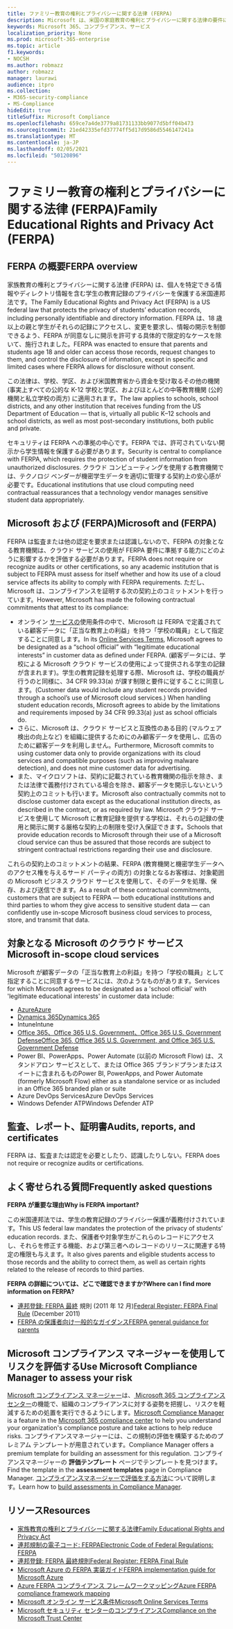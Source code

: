 ```yaml
---
title: ファミリー教育の権利とプライバシーに関する法律 (FERPA)
description: Microsoft は、米国の家庭教育の権利とプライバシーに関する法律の要件に適合しています。
keywords: Microsoft 365、コンプライアンス、サービス
localization_priority: None
ms.prod: microsoft-365-enterprise
ms.topic: article
f1.keywords:
- NOCSH
ms.author: robmazz
author: robmazz
manager: laurawi
audience: itpro
ms.collection:
- M365-security-compliance
- MS-Compliance
hideEdit: true
titleSuffix: Microsoft Compliance
ms.openlocfilehash: 659ce7a4de3779a81731133bb9077d5bff04b473
ms.sourcegitcommit: 21ed42335efd37774ff5d17d9586d5546147241a
ms.translationtype: MT
ms.contentlocale: ja-JP
ms.lasthandoff: 02/05/2021
ms.locfileid: "50120896"
---
```

# <a name="family-educational-rights-and-privacy-act-ferpa"></a><span data-ttu-id="f30d0-104">ファミリー教育の権利とプライバシーに関する法律 (FERPA)</span><span class="sxs-lookup"><span data-stu-id="f30d0-104">Family Educational Rights and Privacy Act (FERPA)</span></span>

## <a name="ferpa-overview"></a><span data-ttu-id="f30d0-105">FERPA の概要</span><span class="sxs-lookup"><span data-stu-id="f30d0-105">FERPA overview</span></span>

<span data-ttu-id="f30d0-106">家族教育の権利とプライバシーに関する法律 (FERPA) は、個人を特定できる情報やディレクトリ情報を含む学生の教育記録のプライバシーを保護する米国連邦法です。</span><span class="sxs-lookup"><span data-stu-id="f30d0-106">The Family Educational Rights and Privacy Act (FERPA) is a US federal law that protects the privacy of students’ education records, including personally identifiable and directory information.</span></span> <span data-ttu-id="f30d0-107">FERPA は、18 歳以上の親と学生がそれらの記録にアクセスし、変更を要求し、情報の開示を制御できるよう、FERPA が同意なしに開示を許可する具体的で限定的なケースを除いて、施行されました。</span><span class="sxs-lookup"><span data-stu-id="f30d0-107">FERPA was enacted to ensure that parents and students age 18 and older can access those records, request changes to them, and control the disclosure of information, except in specific and limited cases where FERPA allows for disclosure without consent.</span></span>

<span data-ttu-id="f30d0-108">この法律は、学校、学区、および米国教育省から資金を受け取るその他の機関 (事実上すべての公的な K-12 学校と学区、およびほとんどの中等教育機関 (公的機関と私立学校の両方) に適用されます。</span><span class="sxs-lookup"><span data-stu-id="f30d0-108">The law applies to schools, school districts, and any other institution that receives funding from the US Department of Education — that is, virtually all public K–12 schools and school districts, as well as most post-secondary institutions, both public and private.</span></span>

<span data-ttu-id="f30d0-109">セキュリティは FERPA への準拠の中心です。FERPA では、許可されていない開示から学生情報を保護する必要があります。</span><span class="sxs-lookup"><span data-stu-id="f30d0-109">Security is central to compliance with FERPA, which requires the protection of student information from unauthorized disclosures.</span></span> <span data-ttu-id="f30d0-110">クラウド コンピューティングを使用する教育機関では、テクノロジ ベンダーが機密学生データを適切に管理する契約上の安心感が必要です。</span><span class="sxs-lookup"><span data-stu-id="f30d0-110">Educational institutions that use cloud computing need contractual reassurances that a technology vendor manages sensitive student data appropriately.</span></span>

## <a name="microsoft-and-ferpa"></a><span data-ttu-id="f30d0-111">Microsoft および (FERPA)</span><span class="sxs-lookup"><span data-stu-id="f30d0-111">Microsoft and (FERPA)</span></span>

<span data-ttu-id="f30d0-112">FERPA は監査または他の認定を要求または認識しないので、FERPA の対象となる教育機関は、クラウド サービスの使用が FERPA 要件に準拠する能力にどのように影響するかを評価する必要があります。</span><span class="sxs-lookup"><span data-stu-id="f30d0-112">FERPA does not require or recognize audits or other certifications, so any academic institution that is subject to FERPA must assess for itself whether and how its use of a cloud service affects its ability to comply with FERPA requirements.</span></span> <span data-ttu-id="f30d0-113">ただし、Microsoft は、コンプライアンスを証明する次の契約上のコミットメントを行っています。</span><span class="sxs-lookup"><span data-stu-id="f30d0-113">However, Microsoft has made the following contractual commitments that attest to its compliance:</span></span>

- <span data-ttu-id="f30d0-114">オンライン [サービスの](https://aka.ms/Online-Services-Terms)使用条件の中で、Microsoft は FERPA で定義されている顧客データに「正当な教育上の利益」を持つ「学校の職員」として指定することに同意します。</span><span class="sxs-lookup"><span data-stu-id="f30d0-114">In its [Online Services Terms](https://aka.ms/Online-Services-Terms), Microsoft agrees to be designated as a “school official” with “legitimate educational interests” in customer data as defined under FERPA.</span></span> <span data-ttu-id="f30d0-115">(顧客データには、学校による Microsoft クラウド サービスの使用によって提供される学生の記録が含まれます)。学生の教育記録を処理する際、Microsoft は、学校の職員が行うのと同様に、34 CFR 99.33(a) が課す制限と要件に従することに同意します。</span><span class="sxs-lookup"><span data-stu-id="f30d0-115">(Customer data would include any student records provided through a school’s use of Microsoft cloud services.) When handling student education records, Microsoft agrees to abide by the limitations and requirements imposed by 34 CFR 99.33(a) just as school officials do.</span></span>
- <span data-ttu-id="f30d0-116">さらに、Microsoft は、クラウド サービスと互換性のある目的 (マルウェア検出の向上など) を組織に提供するためにのみ顧客データを使用し、広告のために顧客データを利用しません。</span><span class="sxs-lookup"><span data-stu-id="f30d0-116">Furthermore, Microsoft commits to using customer data only to provide organizations with its cloud services and compatible purposes (such as improving malware detection), and does not mine customer data for advertising.</span></span>
- <span data-ttu-id="f30d0-117">また、マイクロソフトは、契約に記載されている教育機関の指示を除き、または法律で義務付けされている場合を除き、顧客データを開示しないという契約上のコミットも行います。</span><span class="sxs-lookup"><span data-stu-id="f30d0-117">Microsoft also contractually commits not to disclose customer data except as the educational institution directs, as described in the contract, or as required by law.</span></span> <span data-ttu-id="f30d0-118">Microsoft クラウド サービスを使用して Microsoft に教育記録を提供する学校は、それらの記録の使用と開示に関する厳格な契約上の制限を受け入保証できます。</span><span class="sxs-lookup"><span data-stu-id="f30d0-118">Schools that provide education records to Microsoft through their use of a Microsoft cloud service can thus be assured that those records are subject to stringent contractual restrictions regarding their use and disclosure.</span></span>

<span data-ttu-id="f30d0-119">これらの契約上のコミットメントの結果、FERPA (教育機関と機密学生データへのアクセス権を与えるサード パーティの両方) の対象となるお客様は、対象範囲の Microsoft ビジネス クラウド サービスを使用して、そのデータを処理、保存、および送信できます。</span><span class="sxs-lookup"><span data-stu-id="f30d0-119">As a result of these contractual commitments, customers that are subject to FERPA — both educational institutions and third parties to whom they give access to sensitive student data — can confidently use in-scope Microsoft business cloud services to process, store, and transmit that data.</span></span>

## <a name="microsoft-in-scope-cloud-services"></a><span data-ttu-id="f30d0-120">対象となる Microsoft のクラウド サービス</span><span class="sxs-lookup"><span data-stu-id="f30d0-120">Microsoft in-scope cloud services</span></span>

<span data-ttu-id="f30d0-121">Microsoft が顧客データの「正当な教育上の利益」を持つ「学校の職員」として指定することに同意するサービスには、次のようなものがあります。</span><span class="sxs-lookup"><span data-stu-id="f30d0-121">Services for which Microsoft agrees to be designated as a 'school official' with 'legitimate educational interests' in customer data include:</span></span>

- [<span data-ttu-id="f30d0-122">Azure</span><span class="sxs-lookup"><span data-stu-id="f30d0-122">Azure</span></span>](https://aka.ms/AzureCompliance)
- [<span data-ttu-id="f30d0-123">Dynamics 365</span><span class="sxs-lookup"><span data-stu-id="f30d0-123">Dynamics 365</span></span>](https://aka.ms/d365-compliance-list)
- <span data-ttu-id="f30d0-124">Intune</span><span class="sxs-lookup"><span data-stu-id="f30d0-124">Intune</span></span>
- [<span data-ttu-id="f30d0-125">Office 365、Office 365 U.S. Government、Office 365 U.S. Government Defense</span><span class="sxs-lookup"><span data-stu-id="f30d0-125">Office 365, Office 365 U.S. Government, and Office 365 U.S. Government Defense</span></span>](https://go.microsoft.com/fwlink/p/?LinkID=2077751)
- <span data-ttu-id="f30d0-126">Power BI、PowerApps、Power Automate (以前の Microsoft Flow) は、スタンドアロン サービスとして、または Office 365 ブランドプランまたはスイートに含まれるもの</span><span class="sxs-lookup"><span data-stu-id="f30d0-126">Power BI, PowerApps, and Power Automate (formerly Microsoft Flow) either as a standalone service or as included in an Office 365 branded plan or suite</span></span>
- <span data-ttu-id="f30d0-127">Azure DevOps Services</span><span class="sxs-lookup"><span data-stu-id="f30d0-127">Azure DevOps Services</span></span>
- <span data-ttu-id="f30d0-128">Windows Defender ATP</span><span class="sxs-lookup"><span data-stu-id="f30d0-128">Windows Defender ATP</span></span>

## <a name="audits-reports-and-certificates"></a><span data-ttu-id="f30d0-129">監査、レポート、証明書</span><span class="sxs-lookup"><span data-stu-id="f30d0-129">Audits, reports, and certificates</span></span>

<span data-ttu-id="f30d0-130">FERPA は、監査または認定を必要としたり、認識したりしない。</span><span class="sxs-lookup"><span data-stu-id="f30d0-130">FERPA does not require or recognize audits or certifications.</span></span>

## <a name="frequently-asked-questions"></a><span data-ttu-id="f30d0-131">よく寄せられる質問</span><span class="sxs-lookup"><span data-stu-id="f30d0-131">Frequently asked questions</span></span>

<span data-ttu-id="f30d0-132">**FERPA が重要な理由**</span><span class="sxs-lookup"><span data-stu-id="f30d0-132">**Why is FERPA important?**</span></span>

<span data-ttu-id="f30d0-133">この米国連邦法では、学生の教育記録のプライバシー保護が義務付けされています。</span><span class="sxs-lookup"><span data-stu-id="f30d0-133">This US federal law mandates the protection of the privacy of students’ education records.</span></span> <span data-ttu-id="f30d0-134">また、保護者や対象学生がこれらのレコードにアクセスし、それらを修正する機能、および第三者へのレコードのリリースに関連する特定の権限も与えます。</span><span class="sxs-lookup"><span data-stu-id="f30d0-134">It also gives parents and eligible students access to those records and the ability to correct them, as well as certain rights related to the release of records to third parties.</span></span>

<span data-ttu-id="f30d0-135">**FERPA の詳細については、どこで確認できますか?**</span><span class="sxs-lookup"><span data-stu-id="f30d0-135">**Where can I find more information on FERPA?**</span></span>

- <span data-ttu-id="f30d0-136">[連邦登録: FERPA 最終](https://aka.ms/ferpa-reg) 規則 (2011 年 12 月)</span><span class="sxs-lookup"><span data-stu-id="f30d0-136">[Federal Register: FERPA Final Rule](https://aka.ms/ferpa-reg) (December 2011)</span></span>
- [<span data-ttu-id="f30d0-137">FERPA の保護者向け一般的なガイダンス</span><span class="sxs-lookup"><span data-stu-id="f30d0-137">FERPA general guidance for parents</span></span>](https://www2.ed.gov/policy/gen/guid/fpco/ferpa/parents.html)

## <a name="use-microsoft-compliance-manager-to-assess-your-risk"></a><span data-ttu-id="f30d0-138">Microsoft コンプライアンス マネージャーを使用してリスクを評価する</span><span class="sxs-lookup"><span data-stu-id="f30d0-138">Use Microsoft Compliance Manager to assess your risk</span></span>

<span data-ttu-id="f30d0-139">[Microsoft コンプライアンス マネージャー](/microsoft-365/compliance/compliance-manager)は、[ Microsoft 365 コンプライアンス センター](/microsoft-365/compliance/microsoft-365-compliance-center)の機能で、組織のコンプライアンスに対する姿勢を把握し、リスクを軽減するための処置を実行できるようにします。</span><span class="sxs-lookup"><span data-stu-id="f30d0-139">[Microsoft Compliance Manager](/microsoft-365/compliance/compliance-manager) is a feature in the [Microsoft 365 compliance center](/microsoft-365/compliance/microsoft-365-compliance-center) to help you understand your organization's compliance posture and take actions to help reduce risks.</span></span> <span data-ttu-id="f30d0-140">コンプライアンスマネージャーには、この規制の評価を構築するためのプレミアム テンプレートが用意されています。</span><span class="sxs-lookup"><span data-stu-id="f30d0-140">Compliance Manager offers a premium template for building an assessment for this regulation.</span></span> <span data-ttu-id="f30d0-141">コンプライアンスマネージャーの **評価テンプレート** ページでテンプレートを見つけます。</span><span class="sxs-lookup"><span data-stu-id="f30d0-141">Find the template in the **assessment templates** page in Compliance Manager.</span></span> <span data-ttu-id="f30d0-142">[コンプライアンスマネージャーで評価をする方法](/microsoft-365/compliance/compliance-manager-assessments)について説明します。</span><span class="sxs-lookup"><span data-stu-id="f30d0-142">Learn how to [build assessments in Compliance Manager](/microsoft-365/compliance/compliance-manager-assessments).</span></span>

## <a name="resources"></a><span data-ttu-id="f30d0-143">リソース</span><span class="sxs-lookup"><span data-stu-id="f30d0-143">Resources</span></span>

- [<span data-ttu-id="f30d0-144">家族教育の権利とプライバシーに関する法律</span><span class="sxs-lookup"><span data-stu-id="f30d0-144">Family Educational Rights and Privacy Act</span></span>](https://www.ed.gov/policy/gen/guid/fpco/ferpa/index.html)
- [<span data-ttu-id="f30d0-145">連邦規制の電子コード: FERPA</span><span class="sxs-lookup"><span data-stu-id="f30d0-145">Electronic Code of Federal Regulations: FERPA</span></span>](https://aka.ms/FERPA-GPO)
- [<span data-ttu-id="f30d0-146">連邦登録: FERPA 最終規則</span><span class="sxs-lookup"><span data-stu-id="f30d0-146">Federal Register: FERPA Final Rule</span></span>](https://aka.ms/ferpa-reg)
- [<span data-ttu-id="f30d0-147">Microsoft Azure の FERPA 実装ガイド</span><span class="sxs-lookup"><span data-stu-id="f30d0-147">FERPA implementation guide for Microsoft Azure</span></span>](https://aka.ms/azureferpa)
- [<span data-ttu-id="f30d0-148">Azure FERPA コンプライアンス フレームワークマッピング</span><span class="sxs-lookup"><span data-stu-id="f30d0-148">Azure FERPA compliance framework mapping</span></span>](https://aka.ms/AzureFERPAMapping)
- [<span data-ttu-id="f30d0-149">Microsoft オンライン サービス条件</span><span class="sxs-lookup"><span data-stu-id="f30d0-149">Microsoft Online Services Terms</span></span>](https://aka.ms/Online-Services-Terms)
- [<span data-ttu-id="f30d0-150">Microsoft セキュリティ センターのコンプライアンス</span><span class="sxs-lookup"><span data-stu-id="f30d0-150">Compliance on the Microsoft Trust Center</span></span>](https://www.microsoft.com/trust-center/compliance/compliance-overview)

